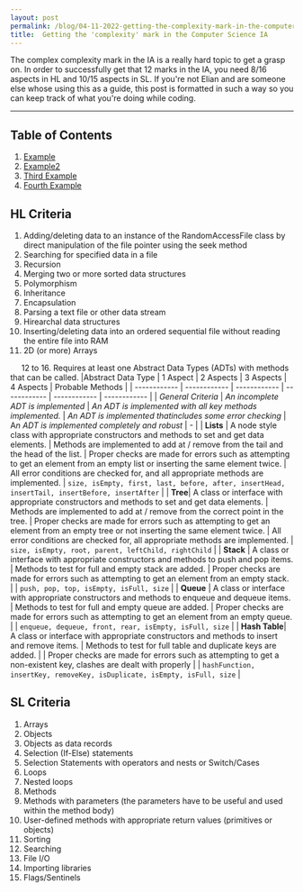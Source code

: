 ```yaml
---
layout: post
permalink: /blog/04-11-2022-getting-the-complexity-mark-in-the-computer-science-ia/
title:  Getting the 'complexity' mark in the Computer Science IA 
---
```

The complex complexity mark in the IA is a really hard topic to get a grasp on. In order to successfully get that 12 marks in the IA, you need 8/16 aspects in HL and 10/15 aspects in SL. If you're not Elian and are someone else whose using this as a guide, this post is formatted in such a way so you can keep track of what you're doing while coding.

---

## Table of Contents
1. [Example](#example)
2. [Example2](#example2)
3. [Third Example](#third-example)
4. [Fourth Example](#fourth-examplehttpwwwfourthexamplecom)


## **HL Criteria**
1. Adding/deleting data to an instance of the RandomAccessFile class by direct manipulation of the file pointer using the seek method
2. Searching for specified data in a file
3. Recursion
4. Merging two or more sorted data structures
5. Polymorphism
6. Inheritance
7. Encapsulation
8. Parsing a text file or other data stream
9.  Hirearchal data structures
10.  Inserting/deleting data into an ordered sequential file without reading the entire file into RAM
11.  2D (or more) Arrays
    
&nbsp;&nbsp;&nbsp;&nbsp;&nbsp;12 to 16. Requires at least one Abstract Data Types (ADTs) with methods that can be called.
|Abstract Data Type   |  1 Aspect | 2 Aspects  |  3 Aspects |  4 Aspects |  Probable Methods |
| ------------ | ------------ | ------------ | ------------ | ------------ | ------------ |
| *General Criteria*  | *An incomplete ADT is implemented* |  *An ADT is implemented with all key methods implemented.* | *An ADT is implemented thatincludes some error checking*  |  A*n ADT is implemented completely and robust*  | -  |
|  **Lists** |  A node style class with appropriate constructors and methods to set and get data elements. |  Methods are implemented to add at / remove from the tail and the head of the list. |  Proper checks are made for errors such as attempting to get an element from an empty list or inserting the same element twice. | All error conditions are checked for, and all appropriate methods are implemented.  | `size, isEmpty, first, last, before, after, insertHead, insertTail, insertBefore, insertAfter`  |
|   **Tree**| A class or interface with appropriate constructors and methods to set and get data elements.  | Methods are implemented to add at / remove from the correct point in the tree.  |  Proper checks are made for errors such as attempting to get an element from an empty tree or not inserting the same element twice. | All error conditions are checked for, all appropriate methods are implemented.  | `size, isEmpty, root, parent, leftChild, rightChild`  |
|  **Stack** |  A class or interface with appropriate constructors and methods to push and pop items. |  Methods to test for full and empty stack are added. | Proper checks are made for errors such as attempting to get an element from an empty stack.  |   |  `push, pop, top, isEmpty, isFull, size`  |
|  **Queue** | A class or interface with appropriate constructors and methods to enqueue and dequeue items.  | Methods to test for full and empty queue are added.  |   Proper checks are made for errors such as attempting to get an element from an empty queue. |   | `enqueue, dequeue, front, rear, isEmpty, isFull, size`  |
|   **Hash Table**| A class or interface with appropriate constructors and methods to insert and remove items.  |  Methods to test for full table and duplicate keys are added. |   | Proper checks are made for errors such as attempting to get a non-existent key, clashes are dealt with properly  |   | `hashFunction, insertKey, removeKey, isDuplicate, isEmpty, isFull, size`  |


## **SL Criteria**
1. Arrays
2. Objects
3. Objects as data records
4. Selection (If-Else) statements
5. Selection Statements with operators and nests or Switch/Cases 
6. Loops
7. Nested loops
8. Methods
9. Methods with parameters (the parameters have to be useful and used within the method body)
10. User-defined methods with appropriate return values (primitives or objects)
11. Sorting
12. Searching
13. File I/O
14. Importing libraries
15. Flags/Sentinels